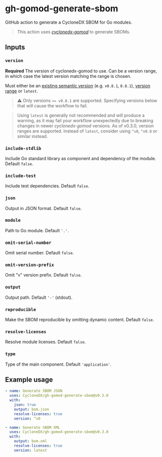 # gh-gomod-generate-sbom

GitHub action to generate a CycloneDX SBOM for Go modules.

> This action uses [*cyclonedx-gomod*](https://github.com/CycloneDX/cyclonedx-gomod) to generate SBOMs. 

## Inputs

### `version`

**Required** The version of cyclonedx-gomod to use. Can be a version range, in which case the latest version matching the range is chosen.

Must either be an [existing semantic version](https://github.com/CycloneDX/cyclonedx-gomod/releases) (e.g. `v0.8.1`, `0.8.1`), [version range](https://github.com/npm/node-semver#ranges) or `latest`.

> ⚠ Only versions `>= v0.8.1` are supported. Specifying versions below that will cause the workflow to fail.

> Using `latest` is generally not recommended and will produce a warning, as it may fail your workflow 
> unexpectedly due to breaking changes in newer *cyclonedx-gomod* versions.
> As of v0.3.0, version ranges are supported. Instead of `latest`, consider using `^v0`, `^v0.8` or similar instead.

### `include-stdlib`

Include Go standard library as component and dependency of the module. Default `false`.

### `include-test`

Include test dependencies. Default `false`.

### `json`

Output in JSON format. Default `false`.

### `module`

Path to Go module. Default `'.'`.

### `omit-serial-number`

Omit serial number. Default `false`.

### `omit-version-prefix`

Omit "v" version prefix. Default `false`.

### `output`

Output path. Default `'-'` (stdout).

### `reproducible`

Make the SBOM reproducible by omitting dynamic content. Default `false`.

### `resolve-licenses`

Resolve module licenses. Default `false`.

### `type`

Type of the main component. Default `'application'`.

## Example usage

```yaml
- name: Generate SBOM JSON
  uses: CycloneDX/gh-gomod-generate-sbom@v0.3.0
  with:
    json: true
    output: bom.json
    resolve-licenses: true
    version: ^v0

- name: Generate SBOM XML
  uses: CycloneDX/gh-gomod-generate-sbom@v0.3.0
  with:
    output: bom.xml
    resolve-licenses: true
    version: latest
```